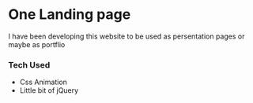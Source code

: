 # One Landing page 

I have been developing this website to be used as persentation pages or maybe as  portflio 

### Tech Used

* Css Animation
* Little bit of jQuery